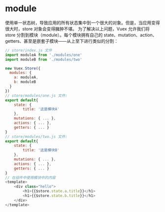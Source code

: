 # module

使用单一状态树，导致应用的所有状态集中到一个很大的对象。但是，当应用变得很大时，store 对象会变得臃肿不堪。 为了解决以上问题，Vuex 允许我们将 store 分割到模块（module）。每个模块拥有自己的 state、mutation、action、getters、甚至是嵌套子模块——从上至下进行类似的分割：

```js
// store/index.js 文件
import moduleA from './modules/one'
import moduleB from './modules/two'

new Vuex.Store({
  modules: {
    a: moduleA,
    b: moduleB
  }
})
// store/modules/one.js 文件:
export default{
    state: {
        title: '这是模块A'
    },
    mutations: { ... },
    actions: { ... },
    getters: { ... }
}
// store/modules/two.js 文件:
export default{
    state: {
        title: '这是模块B'
    },
    mutations: { ... },
    actions: { ... },
    getters: { ... }
}
// 在组件中使用模块中的内容
<template>
    <div class="hello">
        <h1>{{$store.state.a.title}}</h1>
        <h1>{{$store.state.b.title}}</h1>
    </div>
</template>
```
